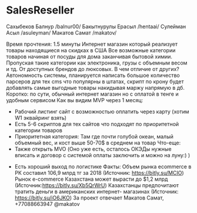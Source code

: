 # SalesReseller

Сахыбеков Балнур    /balnur00/
Бакытнурулы Ерасыл  /hentaai/
Сулейман Асыл       /asuleyman/
Макатов Самат       /makatov/

Время прочтения: 1.5 минуты
Интернет магазин который реализует товары находящиеся на
скидках в США
Все возможные категории товаров начиная от посуды для дома заканчивая
бытовой химии. Пропуская такие категории как электроника, грузы с объемным
весом и тд. От доступных брендов до люксовых.
В чем отличие от других?
Автономность системы, планируется написать большое количество парсеров
для тех cms что популярны в штатах, скрипт по крону будет добавлять самые
выгодные товары накидывая маржу напрямую в дб.
Коротко: по сути, обычный интернет магазин но с оплатой в тенге и удобным
сервисом
Как вы видим MVP через 1 месяц:
- Рабочий листинг сайт с возможностью оплатить через карту (хотим W1 эквайринг взять)
- Есть 5-6 скриптов для тех сайтов что подходят по приоритетной категории
товаров
- Приоритетная категория: Там где почти голубой океан, малый объемный вес, и
кост выше 50-70$ в среднем на товар
Что-еще:
- Также открыть MVO (Оно уже есть, осталось ОКЭДы нужные вписать и
договор с системой оплаты заключить и можно на луну:) )
+ Есть хороший выход по логистике
Факты:
Объем рынка ecommerce в РК составил 106,9 млрд тг за 2018 (Источник: https://bitly.su/MCIO)
Рынок e-commerce Казахстана может вырасти до $1,2 млрд (Источник:https://bitly.su/Xb5QrWrU)
Казахстанцы предпочитают тратить деньги в американских интернет-
магазинах (Источник: https://bitly.su/iO6JKO)
За проект отвечает Макатов Самат, +77088663947 @makatov
